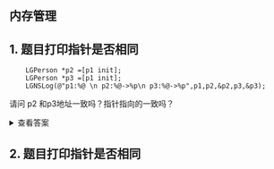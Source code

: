 ## 内存管理

## 1. 题目打印指针是否相同
```    LGPerson *p1 = [LGPerson alloc];
	LGPerson *p2 =[p1 init];
	LGPerson *p3 =[p1 init];
	LGNSLog(@"p1:%@ \n p2:%@->%p\n p3:%@->%p",p1,p2,&p2,p3,&p3);
```
请问 p2 和p3地址一致吗？指针指向的一致吗？
<details>
<summary>查看答案</summary>

> p1 p2 p3 指针指向的一致，但是p2和p3地址不一致，因为指针为新声明的，但是指针指向的为同一个对象，所以p1==p2==p3。
> 
> // p1:0x600002dbd1c0
> 
> // p2:0x600002dbd1c0(指针)-->0x7ffee2cf9140(地址)
> 
> // p3:0x600002dbd1c0(指针)-->0x7ffee2cf9138(地址)
</details>

## 2. 题目打印指针是否相同
